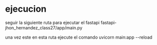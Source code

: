 # ejecucion 
seguir la siguiente ruta para ejecutar el fastapi
fastapi-jhon_hernandez_class27/app/main.py

una vez este en esta ruta ejecute el comando 
uvicorn main:app --reload
